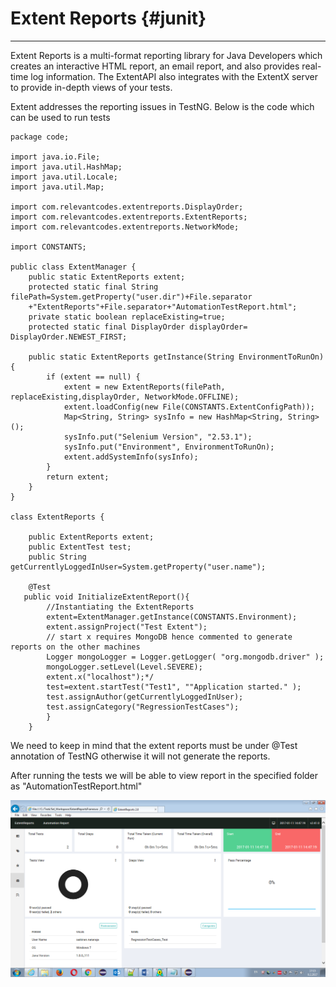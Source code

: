 # Extent Reports {#junit}

---

Extent Reports is a multi-format reporting library for Java Developers which creates an interactive HTML report, an email report, and also provides real-time log information. The ExtentAPI also integrates with the ExtentX server to provide in-depth views of your tests.

Extent  addresses the reporting issues in TestNG. Below is the code which can be used to run tests

```
package code;

import java.io.File;
import java.util.HashMap;
import java.util.Locale;
import java.util.Map;

import com.relevantcodes.extentreports.DisplayOrder;
import com.relevantcodes.extentreports.ExtentReports;
import com.relevantcodes.extentreports.NetworkMode;

import CONSTANTS;

public class ExtentManager {
    public static ExtentReports extent;
    protected static final String filePath=System.getProperty("user.dir")+File.separator
    +"ExtentReports"+File.separator+"AutomationTestReport.html";
    private static boolean replaceExisting=true;
    protected static final DisplayOrder displayOrder= DisplayOrder.NEWEST_FIRST;

    public static ExtentReports getInstance(String EnvironmentToRunOn) {
        if (extent == null) {
            extent = new ExtentReports(filePath, replaceExisting,displayOrder, NetworkMode.OFFLINE); 
            extent.loadConfig(new File(CONSTANTS.ExtentConfigPath));
            Map<String, String> sysInfo = new HashMap<String, String>();
            sysInfo.put("Selenium Version", "2.53.1");
            sysInfo.put("Environment", EnvironmentToRunOn);
            extent.addSystemInfo(sysInfo);            
        }
        return extent;
    }
}

class ExtentReports {

    public ExtentReports extent;
    public ExtentTest test;
    public String getCurrentlyLoggedInUser=System.getProperty("user.name");

    @Test       
   public void InitializeExtentReport(){
        //Instantiating the ExtentReports
        extent=ExtentManager.getInstance(CONSTANTS.Environment);
        extent.assignProject("Test Extent");
        // start x requires MongoDB hence commented to generate reports on the other machines
        Logger mongoLogger = Logger.getLogger( "org.mongodb.driver" );
        mongoLogger.setLevel(Level.SEVERE);
        extent.x("localhost");*/
        test=extent.startTest("Test1", ""Application started." );
        test.assignAuthor(getCurrentlyLoggedInUser);
        test.assignCategory("RegressionTestCases");
        }
    }
```

We need to keep in mind that the extent reports must be under @Test annotation of TestNG otherwise it will not generate the reports.

After running the tests we will be able to view report in the specified folder as "AutomationTestReport.html"

![](/assets/ExtentReportsSample.png)

